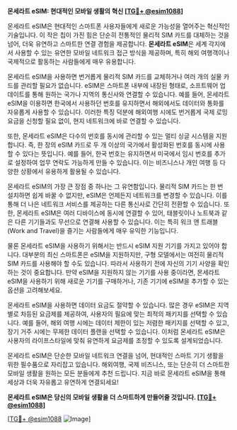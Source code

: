 **몬세라트 eSIM: 현대적인 모바일 생활의 혁신 [[TG💪+ @esim1088](https://t.me/s/esim1088)]**

몬세라트 eSIM은 현대적인 스마트폰 사용자들에게 새로운 가능성을 열어주는 혁신적인 기술입니다. 이 작은 칩이 가진 힘은 단순히 전통적인 물리적 SIM 카드를 대체하는 것을 넘어, 더욱 유연하고 스마트한 연결 경험을 제공합니다. **몬세라트 eSIM**은 세계 각지에서 사용할 수 있는 유연한 모바일 네트워크 접근 방식을 제공하며, 특히 해외 여행객이나 국제적으로 활동하는 사람들에게 매우 유용합니다.

몬세라트 eSIM을 사용하면 번거롭게 물리적 SIM 카드를 교체하거나 여러 개의 실물 카드를 관리할 필요가 없습니다. eSIM은 스마트폰 내부에 내장된 형태로, 소프트웨어 업데이트를 통해 원하는 국가나 지역의 통신사와 연결할 수 있습니다. 예를 들어, 몬세라트 eSIM을 이용하면 한국에서 사용하던 번호를 유지하면서 해외에서도 데이터와 통화를 자유롭게 사용할 수 있습니다. 이러한 특징 덕분에 해외여행 시에도 번거롭게 국제 로밍 요금을 신청할 필요 없이, 현지 네트워크에 바로 연결할 수 있습니다.

또한, 몬세라트 eSIM은 다수의 번호를 동시에 관리할 수 있는 멀티 싱글 시스템을 지원합니다. 즉, 한 장의 eSIM 카드로 두 개 이상의 국가에서 활성화된 번호를 동시에 사용할 수 있다는 뜻입니다. 예를 들어, 한국 번호는 유지하면서 미국에서 임시 번호를 추가로 설정하여 업무 연락도 가능하게 만들 수 있습니다. 이는 비즈니스나 개인 여행 등 다양한 상황에서 유용하게 활용될 수 있습니다.

몬세라트 eSIM의 가장 큰 장점 중 하나는 그 유연함입니다. 물리적 SIM 카드는 한 번 설치하면 쉽게 바꿀 수 없지만, eSIM은 언제든지 네트워크를 변경할 수 있습니다. 이를 통해 더 나은 네트워크 서비스를 제공하는 다른 통신사로 간단히 전환할 수 있습니다. 또한, 몬세라트 eSIM은 여러 디바이스에 동시에 연결할 수 있어, 태블릿이나 노트북과 같은 다른 기기들과도 무선으로 연결해 사용할 수 있습니다. 이는 특히 워크 앤 트래블(Work and Travel)을 즐기는 사람들에게 매우 유익한 기능입니다.

물론 몬세라트 eSIM을 사용하기 위해서는 반드시 eSIM 지원 기기를 가지고 있어야 합니다. 대부분의 최신 스마트폰은 eSIM을 지원하지만, 구형 모델에서는 여전히 물리적 SIM 카드를 사용해야 할 수도 있습니다. 따라서 사용하기 전에 자신의 기기 사양을 확인하는 것이 중요합니다. 만약 eSIM을 지원하지 않는 기기를 사용 중이라면, 몬세라트 eSIM을 사용하기 위해 새로운 기기를 구매하거나, 기존 기기에 eSIM을 추가할 수 있는 옵션을 고려해보세요.

몬세라트 eSIM을 사용하면 데이터 요금도 절약할 수 있습니다. 많은 경우 eSIM은 지역별로 차등된 요금제를 제공하여, 사용자의 필요에 맞는 최적의 패키지를 선택할 수 있습니다. 예를 들어, 해외 여행 시에는 데이터 제한이 있는 저렴한 패키지를 선택할 수 있고, 장기 거주 시에는 무제한 데이터 플랜을 선택할 수 있습니다. 이처럼 몬세라트 eSIM은 사용자의 라이프스타일에 맞춰 유연하게 요금제를 조정할 수 있도록 설계되었습니다.

몬세라트 eSIM은 단순한 모바일 네트워크 연결을 넘어, 현대적인 스마트 기기 생활을 위한 필수품으로 자리잡고 있습니다. 해외여행, 국제 비즈니스, 또는 단순히 더 스마트한 모바일 생활을 원하는 모든 분들에게 추천 드립니다. 지금 바로 몬세라트 eSIM을 통해 세상과 더욱 자유롭고 유연하게 연결되세요!

**몬세라트 eSIM은 당신의 모바일 생활을 더 스마트하게 만들어줄 것입니다. [[TG💪+ @esim1088](https://t.me/s/esim1088)]**

[[TG💪+ @esim1088](https://t.me/s/esim1088) ![Image](https://i.postimg.cc/Y0z9fWf4/image.png)]